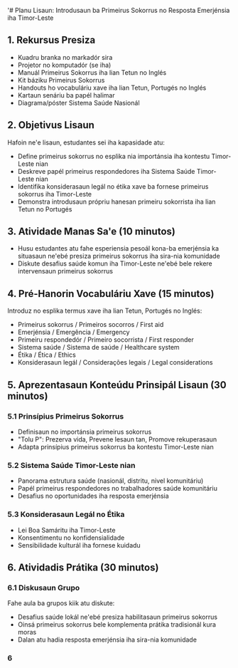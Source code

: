 '# Planu Lisaun: Introdusaun ba Primeirus Sokorrus no Resposta Emerjénsia iha Timor-Leste

## 1. Rekursus Presiza
- Kuadru branka no markadór sira
- Projetor no komputadór (se iha)
- Manuál Primeirus Sokorrus iha lian Tetun no Inglés
- Kit báziku Primeirus Sokorrus
- Handouts ho vocabuláriu xave iha lian Tetun, Portugés no Inglés
- Kartaun senáriu ba papél halimar 
- Diagrama/póster Sistema Saúde Nasionál  

## 2. Objetivus Lisaun
Hafoin ne'e lisaun, estudantes sei iha kapasidade atu:
- Define primeirus sokorrus no esplika nia importánsia iha kontestu Timor-Leste nian
- Deskreve papél primeirus respondedores iha Sistema Saúde Timor-Leste nian
- Identifika konsiderasaun legál no étika xave ba fornese primeirus sokorrus iha Timor-Leste
- Demonstra introdusaun própriu hanesan primeiru sokorrista iha lian Tetun no Portugés

## 3. Atividade Manas Sa'e (10 minutos)
- Husu estudantes atu fahe esperiensia pesoál kona-ba emerjénsia ka situasaun ne'ebé presiza primeirus sokorrus iha sira-nia komunidade
- Diskute desafius saúde komun iha Timor-Leste ne'ebé bele rekere intervensaun primeirus sokorrus

## 4. Pré-Hanorin Vocabuláriu Xave (15 minutos)
Introduz no esplika termus xave iha lian Tetun, Portugés no Inglés: 
- Primeirus sokorrus / Primeiros socorros / First aid
- Emerjénsia / Emergência / Emergency  
- Primeiru respondedór / Primeiro socorrista / First responder
- Sistema saúde / Sistema de saúde / Healthcare system
- Étika / Ética / Ethics
- Konsiderasaun legál / Considerações legais / Legal considerations

## 5. Aprezentasaun Konteúdu Prinsipál Lisaun (30 minutos)

### 5.1 Prinsípius Primeirus Sokorrus
- Definisaun no importánsia primeirus sokorrus
- "Tolu P": Prezerva vida, Prevene lesaun tan, Promove rekuperasaun
- Adapta prinsípius primeirus sokorrus ba kontestu Timor-Leste nian

### 5.2 Sistema Saúde Timor-Leste nian 
- Panorama estrutura saúde (nasionál, distritu, nivel komunitáriu)
- Papél primeirus respondedores no trabalhadores saúde komunitáriu
- Desafius no oportunidades iha resposta emerjénsia

### 5.3 Konsiderasaun Legál no Étika
- Lei Boa Samáritu iha Timor-Leste
- Konsentimentu no konfidensialidade
- Sensibilidade kulturál iha fornese kuidadu

## 6. Atividadis Prátika (30 minutos)  

### 6.1 Diskusaun Grupo
Fahe aula ba grupos kiik atu diskute:
- Desafius saúde lokál ne'ebé presiza habilitasaun primeirus sokorrus
- Oinsá primeirus sokorrus bele komplementa prátika tradisionál kura moras
- Dalan atu hadia resposta emerjénsia iha sira-nia komunidade

### 6